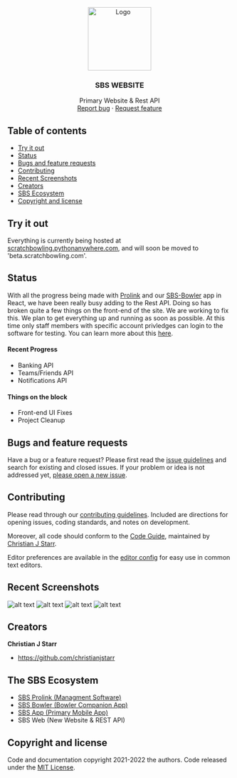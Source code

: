

<p align="center">
  <a href="https://scratchbowling.pythonanywhere.com">
    <img src="https://scratchbowling.pythonanywhere.com/static/img/SBS_Logo.png" alt="Logo" width=142 >
  </a>

  <h3 align="center">SBS WEBSITE</h3>

  <p align="center">
    Primary Website & Rest API
    <br>
    <a href="https://reponame/issues/new?template=bug.md">Report bug</a>
    ·
    <a href="https://reponame/issues/new?template=feature.md&labels=feature">Request feature</a>
  </p>
</p>


## Table of contents

- [Try it out](#try-it-out)
- [Status](#status)
- [Bugs and feature requests](#bugs-and-feature-requests)
- [Contributing](#contributing)
- [Recent Screenshots](#recent-screenshots)
- [Creators](#creators)
- [SBS Ecosystem](#the-sbs-ecosystem)
- [Copyright and license](#copyright-and-license)



## Try it out

Everything is currently being hosted at [scratchbowling.pythonanywhere.com](https://scratchbowling.pythonanywhere.com/), and will soon be moved to 'beta.scratchbowling.com'. 

## Status

With all the progress being made with [Prolink]() and our [SBS-Bowler]() app in React, we have been really busy adding to the Rest API. Doing so has broken quite a few things on the front-end of the site. We are working to fix this. We plan to get everything up and running as soon as possible. At this time only staff members with specific account privledges can login to the software for testing. You can learn more about this [here](https://scratchbowling.com/).
#### Recent Progress
- Banking API
- Teams/Friends API
- Notifications API
#### Things on the block
- Front-end UI Fixes
- Project Cleanup

## Bugs and feature requests

Have a bug or a feature request? Please first read the [issue guidelines](https://reponame/blob/master/CONTRIBUTING.md) and search for existing and closed issues. If your problem or idea is not addressed yet, [please open a new issue](https://reponame/issues/new).

## Contributing

Please read through our [contributing guidelines](https://reponame/blob/master/CONTRIBUTING.md). Included are directions for opening issues, coding standards, and notes on development.

Moreover, all code should conform to the [Code Guide](https://github.com/mdo/code-guide), maintained by [Christian J Starr](https://github.com/christianjstarr).

Editor preferences are available in the [editor config](https://reponame/blob/master/.editorconfig) for easy use in common text editors. 

## Recent Screenshots
![alt text](https://github.com/ChristianJStarr/Scratch-Bowling-Series/blob/main/screenshots/Screenshot_1.png?raw=true)
![alt text](https://github.com/ChristianJStarr/Scratch-Bowling-Series/blob/main/screenshots/Screenshot_2.png?raw=true)
![alt text](https://github.com/ChristianJStarr/Scratch-Bowling-Series/blob/main/screenshots/Screenshot_3.png?raw=true)
![alt text](https://github.com/ChristianJStarr/Scratch-Bowling-Series/blob/main/screenshots/Screenshot_4.png?raw=true)

## Creators

**Christian J Starr**

- <https://github.com/christianjstarr>

## The SBS Ecosystem
- [SBS Prolink (Managment Software)](https://github.com/Scratch-Bowling-Series/sbs-prolink)
- [SBS Bowler (Bowler Companion App)](https://github.com/Scratch-Bowling-Series/sbs-bowler)
- [SBS App (Primary Mobile App)](https://github.com/Scratch-Bowling-Series/sbs-bowler)
- SBS Web (New Website & REST API)
## Copyright and license

Code and documentation copyright 2021-2022 the authors. Code released under the [MIT License](https://github.com/Scratch-Bowling-Series/sbs-website/blob/main/LICENSE).
